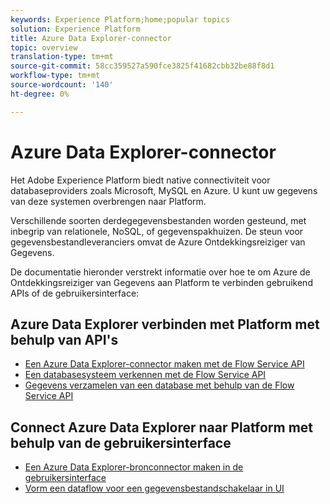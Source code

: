 ```yaml
---
keywords: Experience Platform;home;popular topics
solution: Experience Platform
title: Azure Data Explorer-connector
topic: overview
translation-type: tm+mt
source-git-commit: 58cc359527a590fce3825f41682cbb32be88f8d1
workflow-type: tm+mt
source-wordcount: '140'
ht-degree: 0%

---
```



# Azure Data Explorer-connector

Het Adobe Experience Platform biedt native connectiviteit voor databaseproviders zoals Microsoft, MySQL en Azure. U kunt uw gegevens van deze systemen overbrengen naar Platform.

Verschillende soorten derdegegevensbestanden worden gesteund, met inbegrip van relationele, NoSQL, of gegevenspakhuizen. De steun voor gegevensbestandleveranciers omvat de Azure Ontdekkingsreiziger van Gegevens.

De documentatie hieronder verstrekt informatie over hoe te om Azure de Ontdekkingsreiziger van Gegevens aan Platform te verbinden gebruikend APIs of de gebruikersinterface:

## Azure Data Explorer verbinden met Platform met behulp van API&#39;s

- [Een Azure Data Explorer-connector maken met de Flow Service API](../../tutorials/api/create/databases/data-explorer.md)
- [Een databasesysteem verkennen met de Flow Service API](../../tutorials/api/explore/database-nosql.md)
- [Gegevens verzamelen van een database met behulp van de Flow Service API](../../tutorials/api/collect/database-nosql.md)

## Connect Azure Data Explorer naar Platform met behulp van de gebruikersinterface

- [Een Azure Data Explorer-bronconnector maken in de gebruikersinterface](../../tutorials/ui/create/databases/data-explorer.md)
- [Vorm een dataflow voor een gegevensbestandschakelaar in UI](../../tutorials/ui/dataflow/databases.md)